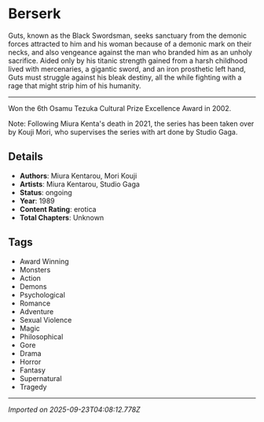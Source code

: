 # Berserk

Guts, known as the Black Swordsman, seeks sanctuary from the demonic forces attracted to him and his woman because of a demonic mark on their necks, and also vengeance against the man who branded him as an unholy sacrifice. Aided only by his titanic strength gained from a harsh childhood lived with mercenaries, a gigantic sword, and an iron prosthetic left hand, Guts must struggle against his bleak destiny, all the while fighting with a rage that might strip him of his humanity.
___
Won the 6th Osamu Tezuka Cultural Prize Excellence Award in 2002.

Note: Following Miura Kenta's death in 2021, the series has been taken over by Kouji Mori, who supervises the series with art done by Studio Gaga.

## Details
- **Authors**: Miura Kentarou, Mori Kouji
- **Artists**: Miura Kentarou, Studio Gaga
- **Status**: ongoing
- **Year**: 1989
- **Content Rating**: erotica
- **Total Chapters**: Unknown

## Tags
- Award Winning
- Monsters
- Action
- Demons
- Psychological
- Romance
- Adventure
- Sexual Violence
- Magic
- Philosophical
- Gore
- Drama
- Horror
- Fantasy
- Supernatural
- Tragedy

---
*Imported on 2025-09-23T04:08:12.778Z*
